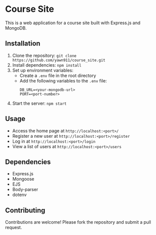 # Course Site

This is a web application for a course site built with Express.js and MongoDB.

## Installation

1. Clone the repository: `git clone https://github.com/yawn911/course_site.git`
2. Install dependencies: `npm install`
3. Set up environment variables:
    - Create a `.env` file in the root directory
    - Add the following variables to the `.env` file:
      ```
      DB_URL=<your-mongodb-url>
      PORT=<port-number>
      ```
4. Start the server: `npm start`

## Usage

- Access the home page at `http://localhost:<port>/`
- Register a new user at `http://localhost:<port>/register`
- Log in at `http://localhost:<port>/login`
- View a list of users at `http://localhost:<port>/users`

## Dependencies

- Express.js
- Mongoose
- EJS
- Body-parser
- dotenv

## Contributing

Contributions are welcome! Please fork the repository and submit a pull request.
